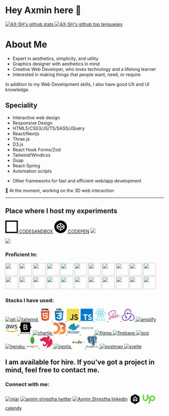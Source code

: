 # Hey Axmin here 👋 


<!-- - Software Engineer by trade -->
<!-- - Technoholic and a life long learner by nature -->
<!-- - Originally a software engineer, who loves technology and is a lifelong learner-->



<a href="https://github.com/ax-sh">
  <img height="180em" src="https://github-readme-stats.vercel.app/api?username=ax-sh&show_icons=true&theme=merko&count_private=true" alt="AX-SH's github stats" />
  <img height="180em" src="https://github-readme-stats.vercel.app/api/top-langs/?username=ax-sh&theme=merko&layout=compact" alt="AX-SH's github top languages" />
</a>

# About Me

- Expert in aesthetics, simplicity, and utility
- Graphics designer with aesthetics in mind
- Creative Web Developer, who loves technology and a lifelong learner
- Interested in making things that people want, need, or require

<!--
self taught
**ax-sh/ax-sh** is a ✨ _special_ ✨ repository because its `README.md` (this file) appears on your GitHub profile.
I've got experience with frameworks like React, TailwindCSS, Flask and few others that I enjoy.
Here are some ideas to get you started:
I like to work on interesting projects and solve problems people are facing, and have also created a few other projects on my github. 
- 🔭 I’m currently working on ...
- 🌱 I’m currently learning ...
- 👯 I’m looking to collaborate on ...
- 🤔 I’m looking for help with ...
- 💬 Ask me about ...
- 📫 How to reach me: ...
- 😄 Pronouns: ...
- ⚡ Fun fact: ....
-->

<!-- I am Full-Stack Developer with good knowledge and understanding of UI/UX  -->
In addition to my Web Development skills, I also have good UX and UI knowledge.

<!-- Specialty -->
## Speciality 

- Interactive web design
- Responsive Design
- HTML5/CSS3/JS/TS/SASS/JQuery
- React/Nextjs <!--/Nestjs-->
- Three.js
- D3.js
- React Hook Forms/Zod
- Tailwind/Windicss
- Gsap
- React-Spring
- Automation scripts 



<!-- - NX -->
- Other frameworks for fast and efficient web/app development

<!-- Computer Vision
- Python
- OpenCV
- Pandas

 - FastAPI -->

<!--🌱 Aims to learn machine learning for computer vision activities -->

🔭 At the moment, working on the 3D web interaction

<!-- https://www.behance.net/axminshrestha -->
---

## Place where I host my experiments

 [<img src="/icons/codesandbox.svg"  width="40" height="40" /> CODESANDBOX](https://codesandbox.io/u/ax-sh)
 [<img src="/icons/codepen.svg"  width="40" height="40" /> CODEPEN](https://codepen.io/ax-sh/)
 ![](https://komarev.com/ghpvc/?username=ax-sh)
 
 ![](https://bit.ly/3i1g9F4)




<h3 align="left">Proficient In:</h3>
<p>
<img src="https://cdn.jsdelivr.net/gh/devicons/devicon/icons/react/react-original.svg"  width="40" height="40" />
<img src="https://cdn.jsdelivr.net/gh/devicons/devicon/icons/typescript/typescript-original.svg"   width="40" height="40" />
<img src="https://cdn.jsdelivr.net/gh/devicons/devicon/icons/threejs/threejs-original.svg"  width="40" height="40" />
<img src="https://cdn.jsdelivr.net/gh/devicons/devicon/icons/tailwindcss/tailwindcss-original-wordmark.svg"  width="40" height="40"/>
<img src="https://cdn.jsdelivr.net/gh/devicons/devicon/icons/sass/sass-original.svg"  width="40" height="40"/>    
<img src="https://cdn.jsdelivr.net/gh/devicons/devicon/icons/amazonwebservices/amazonwebservices-original.svg"  width="40" height="40"/>    
<img src="https://cdn.jsdelivr.net/gh/devicons/devicon/icons/apple/apple-original.svg"  width="40" height="40" />   
<img src="https://cdn.jsdelivr.net/gh/devicons/devicon/icons/bash/bash-original.svg"  width="40" height="40"/>   
<img src="https://cdn.jsdelivr.net/gh/devicons/devicon/icons/css3/css3-plain-wordmark.svg"  width="40" height="40"/>      
<img src="https://cdn.jsdelivr.net/gh/devicons/devicon/icons/git/git-original-wordmark.svg"  width="40" height="40"/>     
<img src="https://cdn.jsdelivr.net/gh/devicons/devicon/icons/graphql/graphql-plain-wordmark.svg"  width="40" height="40"/>       
<img src="https://cdn.jsdelivr.net/gh/devicons/devicon/icons/html5/html5-plain-wordmark.svg"  width="40" height="40"/>        
<img src="https://cdn.jsdelivr.net/gh/devicons/devicon/icons/jamstack/jamstack-original-wordmark.svg"  width="40" height="40"/>       
<img src="https://cdn.jsdelivr.net/gh/devicons/devicon/icons/javascript/javascript-original.svg"  width="40" height="40"/>
<img src="https://cdn.jsdelivr.net/gh/devicons/devicon/icons/jira/jira-original-wordmark.svg"  width="40" height="40"/>         
<img src="https://cdn.jsdelivr.net/gh/devicons/devicon/icons/jquery/jquery-original-wordmark.svg"  width="40" height="40"/>
<img src="https://cdn.jsdelivr.net/gh/devicons/devicon/icons/jupyter/jupyter-original-wordmark.svg"  width="40" height="40"/>
<img src="https://cdn.jsdelivr.net/gh/devicons/devicon/icons/socketio/socketio-original-wordmark.svg"  width="40" height="40"/>     
<img src="https://cdn.jsdelivr.net/gh/devicons/devicon/icons/sqlite/sqlite-plain-wordmark.svg"  width="40" height="40" />      
<img src="https://cdn.jsdelivr.net/gh/devicons/devicon/icons/storybook/storybook-original.svg"  width="40" height="40" />       
<img src="https://cdn.jsdelivr.net/gh/devicons/devicon/icons/yarn/yarn-original-wordmark.svg"  width="40" height="40" />   
<img src="https://cdn.jsdelivr.net/gh/devicons/devicon/icons/opencv/opencv-original-wordmark.svg"  width="40" height="40" />
</p>


<h3 align="left">Stacks I have used: </h3>
<p align="left"> <a href="https://git-scm.com/" target="_blank" rel="noreferrer"> <img src="https://www.vectorlogo.zone/logos/git-scm/git-scm-icon.svg" alt="git" width="40" height="40"/> </a> <a href="https://tailwindcss.com/" target="_blank" rel="noreferrer"> <img src="https://www.vectorlogo.zone/logos/tailwindcss/tailwindcss-icon.svg" alt="tailwind" width="40" height="40"/> </a> <a href="https://www.w3.org/html/" target="_blank" rel="noreferrer"> <img src="https://raw.githubusercontent.com/devicons/devicon/master/icons/html5/html5-original-wordmark.svg" alt="html5" width="40" height="40"/> </a> <a href="https://www.w3schools.com/css/" target="_blank" rel="noreferrer"> <img src="https://raw.githubusercontent.com/devicons/devicon/master/icons/css3/css3-original-wordmark.svg" alt="css3" width="40" height="40"/> </a> <a href="https://developer.mozilla.org/en-US/docs/Web/JavaScript" target="_blank" rel="noreferrer" > <img src="https://raw.githubusercontent.com/devicons/devicon/master/icons/javascript/javascript-original.svg" alt="javascript" width="40" height="40"/> </a> <a href="https://www.typescriptlang.org/" target="_blank" rel="noreferrer" > <img src="https://raw.githubusercontent.com/devicons/devicon/master/icons/typescript/typescript-original.svg" alt="typescript" width="40" height="40"/> </a> <a href="https://reactjs.org/" target="_blank" rel="noreferrer"> <img src="https://raw.githubusercontent.com/devicons/devicon/master/icons/react/react-original-wordmark.svg" alt="react" width="40" height="40"/> </a> <a href="https://sass-lang.com" target="_blank" rel="noreferrer"> <img src="https://raw.githubusercontent.com/devicons/devicon/master/icons/sass/sass-original.svg" alt="sass" width="40" height="40"/> </a> <a href="https://redux.js.org" target="_blank" rel="noreferrer"> <img src="https://raw.githubusercontent.com/devicons/devicon/master/icons/redux/redux-original.svg" alt="redux" width="40" height="40"/> </a> <a href="https://aws.amazon.com/amplify/" target="_blank" rel="noreferrer" > <img src="https://docs.amplify.aws/assets/logo-dark.svg" alt="amplify" width="40" height="40"/> </a> <a href="https://aws.amazon.com" target="_blank" rel="noreferrer"> <img src="https://raw.githubusercontent.com/devicons/devicon/master/icons/amazonwebservices/amazonwebservices-original-wordmark.svg" alt="aws" width="40" height="40"/> </a> <a href="https://getbootstrap.com" target="_blank" rel="noreferrer"> <img src="https://raw.githubusercontent.com/devicons/devicon/master/icons/bootstrap/bootstrap-plain-wordmark.svg" alt="bootstrap" width="40" height="40"/> </a> <a href="https://www.chartjs.org" target="_blank" rel="noreferrer"> <img src="https://www.chartjs.org/media/logo-title.svg" alt="chartjs" width="40" height="40"/> </a> <a href="https://d3js.org/" target="_blank" rel="noreferrer"> <img src="https://raw.githubusercontent.com/devicons/devicon/master/icons/d3js/d3js-original.svg" alt="d3js" width="40" height="40"/> </a> <a href="https://www.docker.com/" target="_blank" rel="noreferrer"> <img src="https://raw.githubusercontent.com/devicons/devicon/master/icons/docker/docker-original-wordmark.svg" alt="docker" width="40" height="40"/> </a> <a href="https://expressjs.com" target="_blank" rel="noreferrer"> <img src="https://raw.githubusercontent.com/devicons/devicon/master/icons/express/express-original-wordmark.svg" alt="express" width="40" height="40"/> </a> <a href="https://www.figma.com/" target="_blank" rel="noreferrer"> <img src="https://www.vectorlogo.zone/logos/figma/figma-icon.svg" alt="figma" width="40" height="40"/> </a> <a href="https://firebase.google.com/" target="_blank" rel="noreferrer"> <img src="https://www.vectorlogo.zone/logos/firebase/firebase-icon.svg" alt="firebase" width="40" height="40"/> </a> <a href="https://cloud.google.com" target="_blank" rel="noreferrer"> <img src="https://www.vectorlogo.zone/logos/google_cloud/google_cloud-icon.svg" alt="gcp" width="40" height="40"/> </a> <a href="https://heroku.com" target="_blank" rel="noreferrer"> <img src="https://www.vectorlogo.zone/logos/heroku/heroku-icon.svg" alt="heroku" width="40" height="40"/> </a> <a href="https://www.mongodb.com/" target="_blank" rel="noreferrer"> <img src="https://raw.githubusercontent.com/devicons/devicon/master/icons/mongodb/mongodb-original-wordmark.svg" alt="mongodb" width="40" height="40"/> </a> <a href="https://nestjs.com/" target="_blank" rel="noreferrer"> <img src="https://raw.githubusercontent.com/devicons/devicon/master/icons/nestjs/nestjs-plain.svg" alt="nestjs" width="40" height="40"/> </a> <a href="https://nextjs.org/" target="_blank" rel="noreferrer"> <img src="https://cdn.worldvectorlogo.com/logos/nextjs-2.svg" alt="nextjs" width="40" height="40"/> </a> <a href="https://nodejs.org" target="_blank" rel="noreferrer"> <img src="https://raw.githubusercontent.com/devicons/devicon/master/icons/nodejs/nodejs-original-wordmark.svg" alt="nodejs" width="40" height="40"/> </a> <a href="https://www.postgresql.org" target="_blank" rel="noreferrer"> <img src="https://raw.githubusercontent.com/devicons/devicon/master/icons/postgresql/postgresql-original-wordmark.svg" alt="postgresql" width="40" height="40"/> </a> <a href="https://postman.com" target="_blank" rel="noreferrer"> <img src="https://www.vectorlogo.zone/logos/getpostman/getpostman-icon.svg" alt="postman" width="40" height="40"/> </a> <a href="https://svelte.dev" target="_blank" rel="noreferrer"> <img src="https://upload.wikimedia.org/wikipedia/commons/1/1b/Svelte_Logo.svg" alt="svelte" width="40" height="40"/> </a> </p>
 
 ## I am available for hire. If you've got a project in mind, feel free to contact me. 
 
<h3 align="left">Connect with me:</h3>
<p align="left">
<a href="https://dev.to/axsh" target="blank"><img align="center" src="https://raw.githubusercontent.com/rahuldkjain/github-profile-readme-generator/master/src/images/icons/Social/devto.svg" alt="nijar" height="30" width="40" /></a>
<a href="https://twitter.com/ax___sh" target="blank"><img align="center" src="https://raw.githubusercontent.com/rahuldkjain/github-profile-readme-generator/master/src/images/icons/Social/twitter.svg" alt="axmin shrestha twitter" height="30" width="40" /></a>
<a href="https://linkedin.com/in/axmin/" target="blank"><img align="center" src="https://raw.githubusercontent.com/rahuldkjain/github-profile-readme-generator/master/src/images/icons/Social/linked-in-alt.svg" alt="Axmin Shrestha linkedin" height="30" width="40" /></a>
<a href="https://app.uxcel.com/ux/axmin" target="blank"><img align="center" src="/icons/uxcel.png" alt="Axmin Shrestha uxcel" height="40" width="40" /></a>
<a href="https://www.upwork.com/freelancers/~01d68212e5c7f238fd" target="blank"><img align="center" src="/icons/upwork-color.svg" alt="Axmin Shrestha upwork" height="40" width="40" /></a>
  <a href="https://calendly.com/ax-sh" target="blank">calendy</a>
  
</p>
